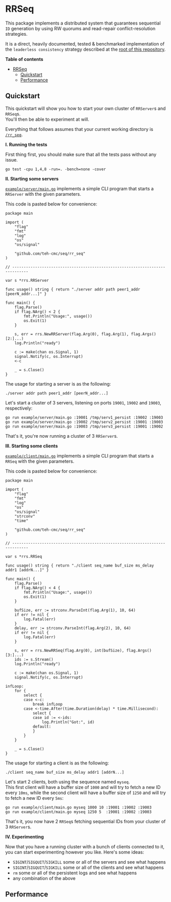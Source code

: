 # RRSeq

This package implements a distributed system that guarantees sequential `ID` generation by using RW quorums and read-repair conflict-resolution strategies.

It is a direct, heavily documented, tested & benchmarked implementation of the `leaderless consistency` strategy described at the [root of this repository](/).

**Table of contents**

- [RRSeq](#rrseq)
  - [Quickstart](#quickstart)
  - [Performance](#performance)

## Quickstart

This quickstart will show you how to start your own cluster of `RRServer`s and `RRSeq`s.  
You'll then be able to experiment at will.

Everything that follows assumes that your current working directory is [`/rr_seq`](/rr_seq).

**I. Running the tests**

First thing first, you should make sure that all the tests pass without any issue.

```
go test -cpu 1,4,8 -run=. -bench=none -cover
```

**II. Starting some servers**

[`example/server/main.go`](example/server/main.go) implements a simple CLI program that starts a `RRServer` with the given parameters.

This code is pasted below for convenience:

```
package main

import (
	"flag"
	"fmt"
	"log"
	"os"
	"os/signal"

	"github.com/teh-cmc/seq/rr_seq"
)

// -----------------------------------------------------------------------------

var s *rrs.RRServer

func usage() string { return "./server addr path peer1_addr [peerN_addr...]" }

func main() {
	flag.Parse()
	if flag.NArg() < 2 {
		fmt.Println("Usage:", usage())
		os.Exit(1)
	}

	s, err = rrs.NewRRServer(flag.Arg(0), flag.Arg(1), flag.Args()[2:]...)
	log.Println("ready")

	c := make(chan os.Signal, 1)
	signal.Notify(c, os.Interrupt)
	<-c

	_ = s.Close()
}
```

The usage for starting a server is as the following:

```
./server addr path peer1_addr [peerN_addr...]
```

Let's start a cluster of 3 servers, listening on ports `19001`, `19002` and `19003`, respectively:

```
go run example/server/main.go :19001 /tmp/serv1_persist :19002 :19003
go run example/server/main.go :19002 /tmp/serv2_persist :19001 :19003
go run example/server/main.go :19003 /tmp/serv3_persist :19001 :19002
```

That's it, you're now running a cluster of 3 `RRServer`s.

**III. Starting some clients**

[`example/client/main.go`](example/client/main.go) implements a simple CLI program that starts a `RRSeq` with the given parameters.

This code is pasted below for convenience:

```
package main

import (
	"flag"
	"fmt"
	"log"
	"os"
	"os/signal"
	"strconv"
	"time"

	"github.com/teh-cmc/seq/rr_seq"
)

// -----------------------------------------------------------------------------

var s *rrs.RRSeq

func usage() string { return "./client seq_name buf_size ms_delay addr1 [addrN...]" }

func main() {
	flag.Parse()
	if flag.NArg() < 4 {
		fmt.Println("Usage:", usage())
		os.Exit(1)
	}

	bufSize, err := strconv.ParseInt(flag.Arg(1), 10, 64)
	if err != nil {
		log.Fatal(err)
	}
	delay, err := strconv.ParseInt(flag.Arg(2), 10, 64)
	if err != nil {
		log.Fatal(err)
	}

	s, err = rrs.NewRRSeq(flag.Arg(0), int(bufSize), flag.Args()[3:]...)
	ids := s.Stream()
	log.Println("ready")

	c := make(chan os.Signal, 1)
	signal.Notify(c, os.Interrupt)

infLoop:
	for {
		select {
		case <-c:
			break infLoop
		case <-time.After(time.Duration(delay) * time.Millisecond):
			select {
			case id := <-ids:
				log.Println("Got:", id)
			default:
			}
		}
	}

	_ = s.Close()
}
```

The usage for starting a client is as the following:

```
./client seq_name buf_size ms_delay addr1 [addrN...]
```

Let's start 2 clients, both using the sequence named `myseq`.  
This first client will have a buffer size of `1000` and will try to fetch a new ID every `10ms`, while the second client will have a buffer size of `1250` and will try to fetch a new ID every `5ms`:


```
go run example/client/main.go myseq 1000 10 :19001 :19002 :19003
go run example/client/main.go myseq 1250 5  :19001 :19002 :19003
```

That's it, you now have 2 `RRSeq`s fetching sequential IDs from your cluster of 3 `RRServer`s.

**IV. Experimenting**

Now that you have a running cluster with a bunch of clients connected to it, you can start experimenting however you like. Here's some ideas:

- `SIGINT`/`SIGQUIT`/`SIGKILL` some or all of the servers and see what happens
- `SIGINT`/`SIGQUIT`/`SIGKILL` some or all of the clients and see what happens
- `rm` some or all of the persistent logs and see what happens
- any combination of the above

## Performance
